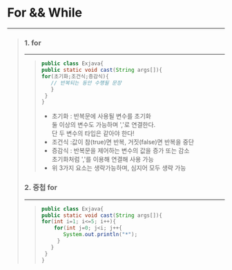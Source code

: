 # For && While
***

> ### 1. for
> ***
>>   ```java 
>>   public class Exjava{
>>   public static void cast(String args[]){
>>   for(초기화;조건식;증감식){
>>      // 반복되는 동안 수행될 문장
>>      }
>>    }
>>  }
>>   ```
>>  - 초기화 : 반복문에 사용될 변수를 초기화
>>  <br> 둘 이상의 변수도 가능하며 ','로 연결한다.
>>  <br> 단 두 변수의 타입은 같아야 한다!
>>  - 조건식 :값이 참(true)면 반복, 거짓(false)면 반복을 중단
>>  - 증감식 : 반복문을 제어하는 변수의 값을 증가 또는 감소
>>  <br> 초기화처럼 ','를 이용해 연결해 사용 가능
>>  - 위 3가지 요소는 생략가능하며, 심지어 모두 생략 가능
>
> ### 2. 중첩 for
> ***
>>   ```java 
>>   public class Exjava{
>>   public static void cast(String args[]){
>>   for(int i=1; i<=5; i++){
>>       for(int j=0; j<i; j++{
>>          System.out.println("*");
>>        }
>>      }
>>    }
>>  }